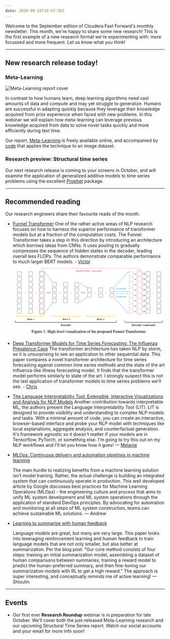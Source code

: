 ```yaml
---
date: 2020-09-24T19:53:36Z
---
```


Welcome to the September edition of Cloudera Fast Forward's monthly newsletter. This month, we're happy to share some new research! This is the first example of a new research format we're experimenting with: more focussed and more frequent. Let us know what you think!

---

## New research release today!

### Meta-Learning

![Meta-Learning report cover](http://meta-learning.fastforwardlabs.com/figures/ff15-cover-splash.png)

In contrast to how humans learn, deep learning algorithms need vast amounts of data and compute and may yet struggle to generalize. Humans are successful in adapting quickly because they leverage their knowledge acquired from prior experience when faced with new problems. In this webinar we will explain how meta-learning can leverage previous knowledge acquired from data to solve novel tasks quickly and more efficiently during test time.

Our report, [Meta-Learning](http://meta-learning.fastforwardlabs.com/) is freely available online, and accompanied by [code](https://github.com/fastforwardlabs/learning-to-learn) that applies the technique to an image dataset.

### Research preview: Structural time series

Our next research release is coming to your screens in October, and will examine the application of generalized additive models to time series problems using the excellent [Prophet](https://facebook.github.io/prophet/) package.

---

## Recommended reading

Our research engineers share their favourite reads of the month.

- [Funnel Transformer](https://arxiv.org/pdf/2006.03236.pdf)
  One of the rather active areas of NLP research focuses on how to harness the superior performance of transformer models but at a fraction of the computation costs. The Funnel Transformer takes a step in this direction by introducing an architecture which borrows ideas from CNNs. It uses pooling to gradually compresses the sequence of hidden states in the decoder, leading overall less FLOPs. The authors demonstrate comparable performance to much larger BERT models. - [Victor](https://twitter.com/vykthur)
  ![Funnel transformer diagram](/images/hugo/funnel-transformer-1600980649.png)

- [Deep Transformer Models for Time Series Forecasting: The Influenza Prevalence Case](https://arxiv.org/abs/2001.08317)
  The transformer architecture has taken NLP by storm, so it is unsurprising to see an application to other sequential data. This paper compares a novel transformer architecture for time series forecasting against common time series methods and the state of the art influenza-like illness forecasting model. It finds that the transformer model performs similarly to state of the art. I strongly suspect this is not the last application of transformer models to time series problems we'll see. - [Chris](https://twitter.com/home)
- [The Language Interpretability Tool: Extensible, Interactive Visualizations and Analysis for NLP Models](https://arxiv.org/pdf/2008.05122.pdf)
  Another contribution towards interpretable ML, the authors present the Language Interpretability Tool (LIT). LIT is designed to provide visibility and understanding to complex NLP models and tasks. With a minimal amount of code, you can create an interactive, browser-based interface and probe your NLP model with techniques like local explanations, aggregate analysis, and counterfactual generation. It's framework agnostic so it doesn't matter if your models are in Tensorflow, PyTorch, or something else. I'm going to try this out on my NLP workflows and I'll let you know how it goes! — [Melanie](https://www.linkedin.com/in/melanierbeck)
- [MLOps: Continuous delivery and automation pipelines in machine learning](https://cloud.google.com/solutions/machine-learning/mlops-continuous-delivery-and-automation-pipelines-in-machine-learning#devops_versus_mlops)

  The main hurdle to realizing benefits from a machine learning solution isn’t model training. Rather, the actual challenge is building an integrated system that can continuously operate in production. This well developed article by Google discusses best practices for Machine Learning Operations (MLOps) - the engineering culture and process that aims to unify ML system development and ML system operations through the application of standard DevOps principles. By advocating for automation and monitoring at all steps of ML system construction, teams can achieve sustainable ML solutions. — Andrew

- [Learning to summarize with human feedback](https://openai.com/blog/learning-to-summarize-with-human-feedback/)

  Language models are great, but many are very large. This paper looks into leveraging reinforcement learning and human feedback to train language models that are not only smaller, but also better at summarization. Per the blog post: "Our core method consists of four steps: training an initial summarization model, assembling a dataset of human comparisons between summaries, training a reward model to predict the human-preferred summary, and then fine-tuning our summarization models with RL to get a high reward." The approach is super interesting, and conceptually reminds me of active learning! — Shioulin

---

## Events

- Our first ever **Research Roundup** webinar is in preparation for late October. We'll cover both the just-released Meta-Learning research and our upcoming Structural Time Series report. Watch our social accounts and your email for more info soon!
